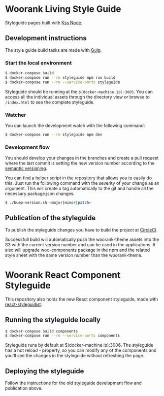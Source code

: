 # Woorank Living Style Guide

Styleguide pages built with [Kss Node](https://github.com/kss-node/kss-node).

## Development instructions

The style guide build tasks are made with [Gulp](https://github.com/gulpjs/gulp).

### Start the local environment

```bash
$ docker-compose build
$ docker-compose run --rm styleguide npm run build
$ docker-compose run --rm --service-ports styleguide
```

Styleguide should be running at the `$(docker-machine ip):3005`. You can access all the individual assets
through the directory view or browse to `/index.html` to see the complete styleguide.

### Watcher

You can launch the development watch with the following command:

```bash
$ docker-compose run --rm styleguide npm dev
```

### Development flow

You should develop your changes in the branches and create a pull request where the last commit is
setting the new version number according to the [semantic versioning](http://semver.org/).

You can find a helper script in the repository that allows you to easily do this. Just run the following
command with the severity of your change as an argument. This will create a tag automatically to the
git and handle all the necessary package.json changes.

```bash
$ ./bump-version.sh <major|minor|patch>
```

## Publication of the styleguide

To publish the styleguide changes you have to build the project at [CircleCI](https://circleci.com/gh/Woorank/woorank-theme).

Successfull build will automatically push the woorank-theme assets into the S3 with the current version number and can be used
in the applications. It also will upgrade woo-components package in the npm and the related style
sheet with the same version number than the woorank-theme.

# Woorank React Component Styleguide

This repository also holds the new React component styleguide, made with
[react-styleguidist](https://github.com/sapegin/react-styleguidist).

## Running the styleguide locally

```bash
$ docker-compose build components
$ docker-compose run --rm --service-ports components
```

Styleguide runs by default at $(docker-machine ip):3006. The styleguide has a hot reload - property,
so you can modify any of the components and you'll see the changes in the styleguide without
refreshing the page.

## Deploying the styleguide

Follow the instructions for the old styleguide development flow and publication above.
